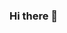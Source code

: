 ### Hi there 👋
<!--
<div align="left">
  <a href="https://github.com/orbitze/github-stats#gh-dark-mode-only">
    <img src="https://github.com/orbitze/github-stats/blob/master/generated/overview.svg#gh-dark-mode-only" />
    <img src="https://github.com/orbitze/github-stats/blob/master/generated/languages.svg#gh-dark-mode-only" />
  </a>
  <a href="https://github.com/orbitze/github-stats#gh-light-mode-only">
    <img src="https://github.com/orbitze/github-stats/blob/master/generated/overview.svg#gh-dark-mode-only#gh-light-mode-only" />
    <img src="https://github.com/orbitze/github-stats/blob/master/generated/languages.svg#gh-dark-mode-only#gh-light-mode-only" />
  </a>
</div>


![](https://raw.githubusercontent.com/orbitze/cf-stats/main/output/light_card.svg#gh-dark-mode-only)
![](https://raw.githubusercontent.com/orbitze/cf-stats/main/output/light_card.svg#gh-light-mode-only)

![](https://raw.githubusercontent.com/orbitze/cf-stats/main/output/max_rating.svg)
![](https://raw.githubusercontent.com/orbitze/cf-stats/main/output/rating.svg)

[![KnlnKS's LeetCode stats](https://leetcode-stats-six.vercel.app/?username=orbitze)](https://github.com/KnlnKS/leetcode-stats) 

**orbitze/orbitze** is a ✨ _special_ ✨ repository because its `README.md` (this file) appears on your GitHub profile.

Here are some ideas to get you started:

- 🔭 I’m currently working on ...
- 🌱 I’m currently learning ...
- 👯 I’m looking to collaborate on ...
- 🤔 I’m looking for help with ...
- 💬 Ask me about ...
- 📫 How to reach me: ...
- 😄 Pronouns: ...
- ⚡ Fun fact: ...
-->
